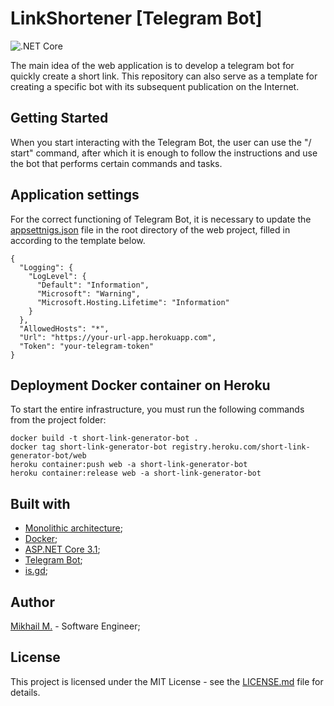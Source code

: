 # LinkShortener [Telegram Bot]

![.NET Core](https://github.com/MikhailMasny/short-link-telegram-bot/workflows/.NET%20Core/badge.svg)

The main idea of the web application is to develop a telegram bot for quickly create a short link. This repository can also serve as a template for creating a specific bot with its subsequent publication on the Internet.

## Getting Started

When you start interacting with the Telegram Bot, the user can use the "/ start" command, after which it is enough to follow the instructions and use the bot that performs certain commands and tasks.

## Application settings

For the correct functioning of Telegram Bot, it is necessary to update the [appsettnigs.json](https://github.com/MikhailMasny/short-link-telegram-bot/blob/master/src/Masny.Bot/appsettings.json) file in the root directory of the web project, filled in according to the template below.

```
{
  "Logging": {
    "LogLevel": {
      "Default": "Information",
      "Microsoft": "Warning",
      "Microsoft.Hosting.Lifetime": "Information"
    }
  },
  "AllowedHosts": "*",
  "Url": "https://your-url-app.herokuapp.com",
  "Token": "your-telegram-token"
}
```

## Deployment Docker container on Heroku

To start the entire infrastructure, you must run the following commands from the project folder:

```
docker build -t short-link-generator-bot .
docker tag short-link-generator-bot registry.heroku.com/short-link-generator-bot/web
heroku container:push web -a short-link-generator-bot
heroku container:release web -a short-link-generator-bot
```

## Built with

- [Monolithic architecture](https://docs.microsoft.com/en-us/dotnet/architecture/modern-web-apps-azure/common-web-application-architectures);
- [Docker](https://www.docker.com/);
- [ASP.NET Core 3.1](https://docs.microsoft.com/en-us/aspnet/core/);
- [Telegram Bot](https://www.nuget.org/packages/Telegram.Bot/);
- [is.gd](https://www.nuget.org/packages/is.gd/);

## Author

[Mikhail M.](https://mikhailmasny.github.io/) - Software Engineer;

## License

This project is licensed under the MIT License - see the [LICENSE.md](https://github.com/MikhailMasny/short-link-telegram-bot/blob/master/LICENSE) file for details.
